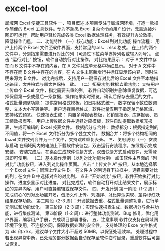 # excel-tool
局域网 Excel 便捷工具软件
一、项目概述
本项目专注于局域网环境，打造一款操作简便的 Excel 工具软件。专为不熟悉 Excel 复杂命令的用户设计，无需连接外网即可运行，帮助用户轻松完成各类 Excel 数据处理任务，有效提升办公效率，降低操作门槛。
二、功能特性
（一）核心功能：Excel 列对比功能
操作流程：
用户上传两个 Excel 文件至软件界面，支持常见的.xls、.xlsx 格式。
在上传的两个文件中，分别指定需要进行对比的列（可通过下拉菜单选择列名或输入列号）。
点击 “运行对比” 按钮，软件自动执行对比操作。
对比结果展示：
对于 A 文件中存在而 B 文件中不存在的内容，在 A 文件对应单元格中标红显示。
对于 A 文件中不存在而 B 文件中存在的内容，在 A 文件末尾新增行并标红显示该内容，同时注明来源为 B 文件。
对比完成后，支持用户一键保存对比后的 Excel 文件至本地指定路径，文件格式与原文件保持一致。
（二）拓展功能
数据去重功能：
支持用户上传单个 Excel 文件，指定需要去重的列。
软件自动识别并删除重复数据，可选择保留第一条或最后一条数据，操作结果实时预览，确认后保存去重后的文件。
格式批量调整功能：
提供常用格式模板，如日期格式统一、数字保留小数位数调整、文本大小写转换等。
用户选择目标格式，软件批量应用于指定单元格区域，支持格式预览。
快速报表生成：
内置多种报表模板，如销售报表、库存报表、员工绩效报表等。
用户上传数据文件并选择对应模板，软件自动提取数据填充报表，生成可编辑的 Excel 报表文件。
数据拆分与合并：
数据拆分：根据指定列的不同值，将一个 Excel 文件拆分为多个独立文件。
数据合并：将多个结构相同的 Excel 文件按列合并为一个文件，支持跳过重复表头。
三、使用说明
（一）安装与启动
在局域网内的电脑上下载软件安装包，双击运行安装程序，按照提示完成安装。
安装完成后，在桌面生成软件快捷方式，双击快捷方式启动软件，无需登录即可使用。
（二）基本操作示例（以列对比功能为例）
点击软件主界面的 “列对比” 功能按钮，进入列对比操作页面。
点击 “上传文件 A” 按钮，从本地选择第一个 Excel 文件；同理上传文件 B。
在文件 A 的列选择下拉框中，选择需要对比的列；在文件 B 中选择对应的对比列。
点击 “开始对比” 按钮，软件开始执行对比操作，进度条显示对比进度。
对比完成后，软件自动打开对比结果文件，展示标红的差异内容，用户可直接编辑或保存文件。
四、开发计划
第一阶段（1-2 周）：完成核心的列对比功能开发，包括文件上传、列选择、对比算法实现、差异标红及结果保存功能。
第二阶段（2-3 周）：开发数据去重、格式批量调整功能，进行单元测试和功能优化。
第三阶段（2-3 周）：实现快速报表生成、数据拆分与合并功能，进行集成测试。
第四阶段（1-2 周）：进行整体功能测试、Bug 修复，优化用户界面，编写用户手册，完成项目部署准备。
五、注意事项
软件仅支持在局域网环境下使用，不连接外网，保障数据处理的安全性。
支持处理的 Excel 文件格式为.xls 和.xlsx，建议单个文件大小不超过 50MB，以保证处理效率。
处理过程中若出现异常中断，已处理的部分数据会自动保存至软件临时目录，重启软件后可尝试恢复。
